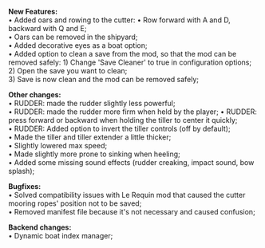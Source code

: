 **New Features:**  
• Added oars and rowing to the cutter:
	• Row forward with A and D, backward with Q and E;  
	• Oars can be removed in the shipyard;  
• Added decorative eyes as a boat option;  
• Added option to clean a save from the mod, so that the mod can be removed safely:
	1) Change 'Save Cleaner' to true in configuration options;  
	2) Open the save you want to clean;  
	3) Save is now clean and the mod can be removed safely;  

**Other changes:**  
• RUDDER: made the rudder slightly less powerful;  
• RUDDER: made the rudder more firm when held by the player;
• RUDDER: press forward or backward when holding the tiller to center it quickly;  
• RUDDER: Added option to invert the tiller controls (off by default);  
• Made the tiller and tiller extender a little thicker;  
• Slightly lowered max speed;  
• Made slightly more prone to sinking when heeling;  
• Added some missing sound effects (rudder creaking, impact sound, bow splash);  

  
**Bugfixes:**  
• Solved compatibility issues with Le Requin mod that caused the cutter mooring ropes' position not to be saved;  
• Removed manifest file because it's not necessary and caused confusion;  

**Backend changes:**  
• Dynamic boat index manager;  
